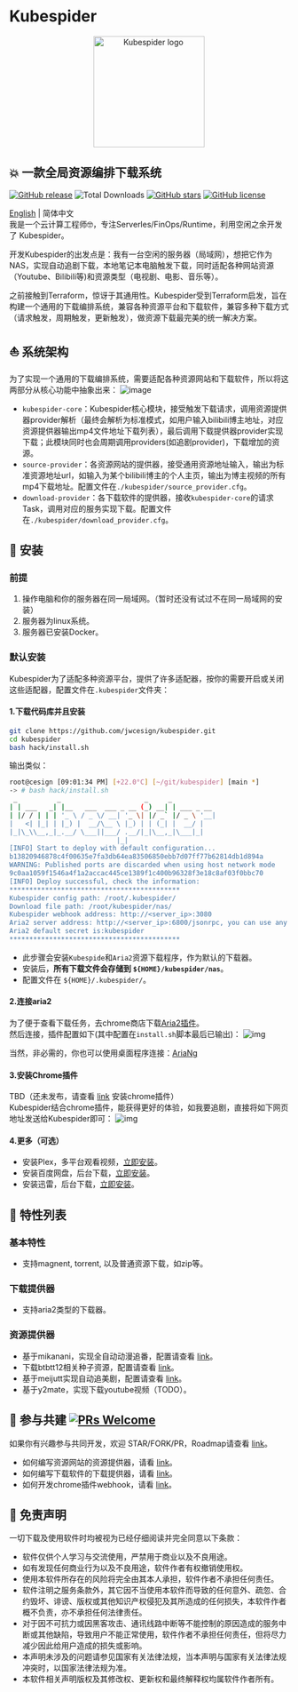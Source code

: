 # Kubespider
<p align="center">
  <img src="./docs/images/logo.png" width="200" alt="Kubespider logo">
</p>

## 💥 一款全局资源编排下载系统
[![GitHub release](https://img.shields.io/github/v/release/jwcesign/kubespider.svg)](https://github.com/jwcesign/kubespider/releases)
![Total Downloads](https://img.shields.io/github/downloads/jwcesign/kubespider/total.svg)
[![GitHub stars](https://img.shields.io/github/stars/jwcesign/kubespider?style=plastic)](https://github.com/jwcesign/kubespider/stargazers)
[![GitHub license](https://img.shields.io/github/license/jwcesign/kubespider?style=plastic)](https://github.com/jwcesign/kubespider/blob/master/LICENSE.md)

[English](./README.md) | 简体中文  
我是一个云计算工程师🤓，专注Serverles/FinOps/Runtime，利用空闲之余开发了 Kubespider。  

开发Kubespider的出发点是：我有一台空闲的服务器（局域网），想把它作为NAS，实现自动追剧下载，本地笔记本电脑触发下载，同时适配各种网站资源（Youtube、Bilibili等)和资源类型（电视剧、电影、音乐等）。

之前接触到Terraform，惊讶于其通用性。Kubespider受到Terraform启发，旨在构建一个通用的下载编排系统，兼容各种资源平台和下载软件，兼容多种下载方式（请求触发，周期触发，更新触发），做资源下载最完美的统一解决方案。

## ⛵ 系统架构
为了实现一个通用的下载编排系统，需要适配各种资源网站和下载软件，所以将这两部分从核心功能中抽象出来：
![image](./docs/images/kubespider-architecture.png)
* `kubespider-core`：Kubespider核心模块，接受触发下载请求，调用资源提供器provider解析（最终会解析为标准模式，如用户输入bilibili博主地址，对应资源提供器输出mp4文件地址下载列表），最后调用下载提供器provider实现下载；此模块同时也会周期调用providers(如追剧provider)，下载增加的资源。
* `source-provider`：各资源网站的提供器，接受通用资源地址输入，输出为标准资源地址url，如输入为某个bilibili博主的个人主页，输出为博主视频的所有mp4下载地址。配置文件在`./kubespider/source_provider.cfg`。
* `download-provider`：各下载软件的提供器，接收`kubespider-core`的请求Task，调用对应的服务实现下载。配置文件在`./kubespider/download_provider.cfg`。

## 💽 安装
### 前提
1. 操作电脑和你的服务器在同一局域网。（暂时还没有试过不在同一局域网的安装）
2. 服务器为linux系统。
3. 服务器已安装Docker。

### 默认安装
Kubespider为了适配多种资源平台，提供了许多适配器，按你的需要开启或关闭这些适配器，配置文件在`.kubespider`文件夹：

#### 1.下载代码库并且安装
```sh
git clone https://github.com/jwcesign/kubespider.git
cd kubespider
bash hack/install.sh
```
输出类似：
```sh
root@cesign [09:01:34 PM] [+22.0°C] [~/git/kubespider] [main *]
-> # bash hack/install.sh
 _          _                     _     _
| | ___   _| |__   ___  ___ _ __ (_) __| | ___ _ __
| |/ / | | | '_ \ / _ \/ __| '_ \| |/ _` |/ _ \ '__|
|   <| |_| | |_) |  __/\__ \ |_) | | (_| |  __/ |
|_|\_\\__,_|_.__/ \___||___/ .__/|_|\__,_|\___|_|
                           |_|
[INFO] Start to deploy with default configuration...
b13820946878c4f00635e7fa3db64ea83506850ebb7d07ff77b62814db1d894a
WARNING: Published ports are discarded when using host network mode
9c0aa1059f1546a4f1a2accac445ce1389f1c400b96328f3e18c8af03f0bbc70
[INFO] Deploy successful, check the information:
*******************************************
Kubespider config path: /root/.kubespider/
Download file path: /root/kubespider/nas/
Kubespider webhook address: http://<server_ip>:3080
Aria2 server address: http://<server_ip>:6800/jsonrpc, you can use any gui or webui to connect it
Aria2 default secret is:kubespider
*******************************************
```
* 此步骤会安装`Kubespide`和`Aria2`资源下载程序，作为默认的下载器。
* 安装后，**所有下载文件会存储到 `${HOME}/kubespider/nas`**。
* 配置文件在 `${HOME}/.kubespider/`。

#### 2.连接aria2
为了便于查看下载任务，去chrome商店下载[Aria2插件](https://chrome.google.com/webstore/detail/aria2-for-chrome/mpkodccbngfoacfalldjimigbofkhgjn)。  
然后连接，插件配置如下(其中配置在`install.sh`脚本最后已输出)：
![img](./docs/images/aria2-for-chrome-config-zh.jpg)

当然，非必需的，你也可以使用桌面程序连接：[AriaNg](https://github.com/mayswind/AriaNg-Native/releases/)

#### 3.安装Chrome插件
TBD（还未发布，请查看 [link](./docs/zh/contribute/develop_chrome_extension.md) 安装chrome插件）  
Kubespider结合chrome插件，能获得更好的体验，如我要追剧，直接将如下网页地址发送给Kubespider即可：
![img](./docs/images/kubespider-chrome-ext-usage.png)

#### 4.更多（可选）
* 安装Plex，多平台观看视频，[立即安装](./docs/zh/user_guide/plex_install_config/README.md)。
* 安装百度网盘，后台下载，[立即安装](TODO)。
* 安装迅雷，后台下载，[立即安装](./docs/zh/user_guide/thunder_install_config/README.md)。

## 🔧 特性列表
### 基本特性
* 支持magnent, torrent, 以及普通资源下载，如zip等。

### 下载提供器
* 支持aria2类型的下载器。

### 资源提供器
* 基于mikanani，实现全自动动漫追番，配置请查看 [link](./docs/zh/user_guide/mikanani_source_provider/README.md)。
* 下载btbtt12相关种子资源，配置请查看 [link](./docs/zh/user_guide/btbtt12_disposable_source_provider/README.md)。
* 基于meijutt实现自动追美剧，配置请查看 [link](./docs/zh/user_guide/meijutt_source_provider/README.md)。
* 基于y2mate，实现下载youtube视频（TODO）。

## 🤝 参与共建 [![PRs Welcome](https://img.shields.io/badge/PRs-welcome-brightgreen.svg?style=flat)](http://makeapullrequest.com)

如果你有兴趣参与共同开发，欢迎 STAR/FORK/PR，Roadmap请查看 [link](./docs/zh/roadmap.md)。
* 如何编写资源网站的资源提供器，请看 [link](./docs/zh/contribute/implement_source_provider_cn.md)。
* 如何编写下载软件的下载提供器，请看 [link](./docs/zh/contribute/implement_download_provider_cn.md)。
* 如何开发chrome插件webhook，请看 [link](./docs/zh/contribute/develop_chrome_extension.md)。

## 📝 免责声明
一切下载及使用软件时均被视为已经仔细阅读并完全同意以下条款：
* 软件仅供个人学习与交流使用，严禁用于商业以及不良用途。
* 如有发现任何商业行为以及不良用途，软件作者有权撤销使用权。
* 使用本软件所存在的风险将完全由其本人承担，软件作者不承担任何责任。
* 软件注明之服务条款外，其它因不当使用本软件而导致的任何意外、疏忽、合约毁坏、诽谤、版权或其他知识产权侵犯及其所造成的任何损失，本软件作者概不负责，亦不承担任何法律责任。
* 对于因不可抗力或因黑客攻击、通讯线路中断等不能控制的原因造成的服务中断或其他缺陷，导致用户不能正常使用，软件作者不承担任何责任，但将尽力减少因此给用户造成的损失或影响。
* 本声明未涉及的问题请参见国家有关法律法规，当本声明与国家有关法律法规冲突时，以国家法律法规为准。
* 本软件相关声明版权及其修改权、更新权和最终解释权均属软件作者所有。